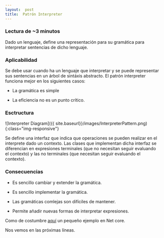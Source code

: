 ```yaml
---
layout:  post
title:  Patrón Interpreter
---
```


### Lectura de ~3 minutos

Dado un lenguaje, define una representación para su gramática para interpretar sentencias de dicho lenguaje.

### Aplicabilidad

Se debe usar cuando ha un lenguaje que interpretar y se puede representar sus sentencias en un árbol de sintáxis abstracto. El patrón interpreter funciona mejor en los siguientes casos:

- La gramática es simple

- La eficiencia no es un punto crítico.

### Esctructura

![Interpreter Diagram]({{ site.baseurl}}/images/InterpreterPattern.png){:class="img-responsive"}

Se define una interfaz que indica que operaciones se pueden realizar en el interprete dado un contexto. Las clases que implementan dicha interfaz se diferencian en expresiones terminales (que no necesitan seguir evaluando el contexto) y las no terminales (que necesitan seguir evaluando el contexto).

### Consecuencias

- Es sencillo cambiar y extender la gramática.

- Es sencillo implementar la gramática.

- Las gramáticas comlejas son difíciles de mantener.

- Permite añadir nuevas formas de interpretar expresiones.

Como de costumbre [aquí](https://github.com/44r0n/InterpreterPattern) un pequeño ejemplo en Net core.

Nos vemos en las próximas líneas. 

